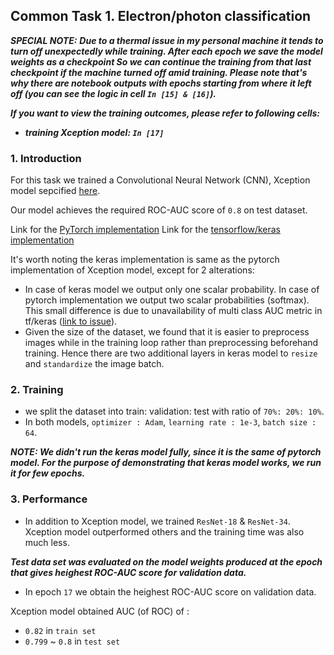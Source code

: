 ## Common Task 1. Electron/photon classification

**_SPECIAL NOTE:_** 
**_Due to a thermal issue in my personal machine it tends to turn off unexpectedly while training. After each epoch we save the model weights as a checkpoint So we can continue the training from that last checkpoint if the machine turned off amid training. Please note that's why there are notebook outputs with epochs starting from where it left off (you can see the logic in cell `In [15] & [16]`)._** 

**_If you want to view the training outcomes, please refer to following cells:_**
- **_training Xception model: `In [17]`_**

### 1. Introduction
For this task we trained a Convolutional Neural Network (CNN), Xception model sepcified [here](https://arxiv.org/pdf/1610.02357.pdf).

Our model achieves the required ROC-AUC score of `0.8` on test dataset.

Link for the [PyTorch implementation](https://github.com/SarithRavI/GSoC-Tests/blob/master/Project_CMS/Task_1/Task-1-pytorch-Xception.ipynb) 
Link for the [tensorflow/keras implementation](https://github.com/SarithRavI/GSoC-Tests/blob/master/Project_CMS/Task_1/Task-1-keras-Xception.ipynb)

It's worth noting the keras implementation is same as the pytorch implementation of Xception model, except for 2 alterations: 
- In case of keras model we output only one scalar probability. In case of pytorch implementation we output two scalar probabilities (softmax). 
This small difference is due to unavailability of multi class AUC metric in tf/keras ([link to issue](https://github.com/tensorflow/addons/issues/265)).
- Given the size of the dataset, we found that it is easier to preprocess images while in the training loop rather than preprocessing beforehand training.
Hence there are two additional layers in keras model to `resize` and `standardize` the image batch.

### 2. Training 

- we split the dataset into train: validation: test with ratio of `70%: 20%: 10%`.
- In both models, `optimizer : Adam`, `learning rate : 1e-3`, `batch size : 64`.

**_NOTE: We didn't run the keras model fully, since it is the same of pytorch model. For the purpose of demonstrating that keras model works, we run it for few epochs._**

### 3. Performance

- In addition to Xception model, we trained `ResNet-18` & `ResNet-34`. Xception model outperformed others and the training time was also much less.

**_Test data set was evaluated on the model weights produced at the epoch that gives heighest ROC-AUC score for validation data._**

- In epoch `17` we obtain the heighest ROC-AUC score on validation data.

Xception model obtained AUC (of ROC) of :
- `0.82` in `train set`
- `0.799` ~ `0.8` in `test set`
   

